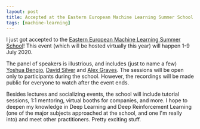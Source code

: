 ```yaml
---
layout: post
title: Accepted at the Eastern European Machine Learning Summer School!
tags: [machine-learning]
---
```


I just got accepted to the [Eastern European Machine Learning Summer School](https://www.eeml.eu/)! This event (which will be hosted virtually this year) will happen 1-9 July 2020. 

The panel of speakers is illustrious, and includes (just to name a few) [Yoshua Bengio](https://yoshuabengio.org/), [David Silver](https://www.davidsilver.uk/) and [Alex Graves](https://scholar.google.co.uk/citations?user=DaFHynwAAAAJ&hl=en). The sessions will be open only to participants during the school. However, the recordings will be made public for everyone to watch after the event ends. 

Besides lectures and socializing events, the school will include tutorial sessions, 1:1 mentoring, virtual booths for companies, and more. I hope to deepen my knowledge in Deep Learning and Deep Reinforcement Learning (one of the major subjects approached at the school, and one I'm really into) and meet other practitioners. Pretty exciting stuff.
